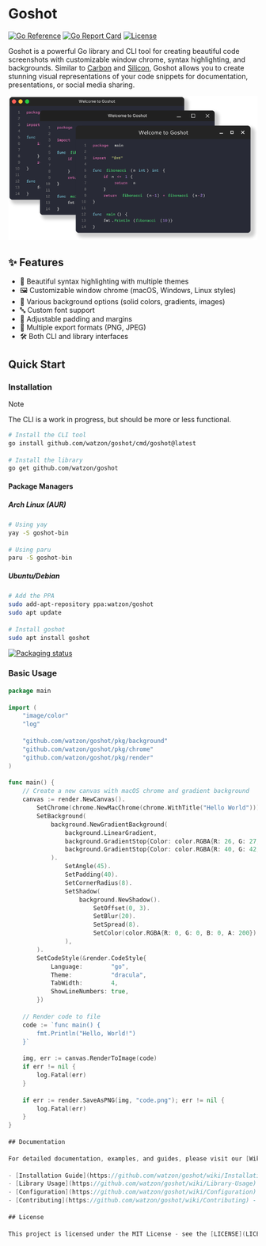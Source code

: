 # Goshot

<a href="https://pkg.go.dev/github.com/watzon/goshot"><img src="https://pkg.go.dev/badge/github.com/watzon/goshot.svg" alt="Go Reference"></a>
<a href="https://goreportcard.com/report/github.com/watzon/goshot"><img src="https://goreportcard.com/badge/github.com/watzon/goshot" alt="Go Report Card"></a>
<a href="LICENSE"><img src="https://img.shields.io/github/license/watzon/goshot" alt="License"></a>

Goshot is a powerful Go library and CLI tool for creating beautiful code screenshots with customizable window chrome, syntax highlighting, and backgrounds. Similar to [Carbon](https://carbon.now.sh) and [Silicon](https://github.com/Aloxaf/Silicon), Goshot allows you to create stunning visual representations of your code snippets for documentation, presentations, or social media sharing.

<div align="center">
    <img src=".github/example.png">
</div>


## ✨ Features

- 🎨 Beautiful syntax highlighting with multiple themes
- 🖼 Customizable window chrome (macOS, Windows, Linux styles)
- 🌈 Various background options (solid colors, gradients, images)
- 🔤 Custom font support
- 📏 Adjustable padding and margins
- 💾 Multiple export formats (PNG, JPEG)
- 🛠 Both CLI and library interfaces

## Quick Start

### Installation

> [!NOTE]  
> The CLI is a work in progress, but should be more or less functional.

```bash
# Install the CLI tool
go install github.com/watzon/goshot/cmd/goshot@latest

# Install the library
go get github.com/watzon/goshot
```

#### Package Managers

##### Arch Linux (AUR)
```bash
# Using yay
yay -S goshot-bin

# Using paru
paru -S goshot-bin
```

##### Ubuntu/Debian
```bash
# Add the PPA
sudo add-apt-repository ppa:watzon/goshot
sudo apt update

# Install goshot
sudo apt install goshot
```

[![Packaging status](https://repology.org/badge/vertical-allrepos/goshot.svg)](https://repology.org/project/goshot/versions)

### Basic Usage

```go
package main

import (
    "image/color"
    "log"

    "github.com/watzon/goshot/pkg/background"
    "github.com/watzon/goshot/pkg/chrome"
    "github.com/watzon/goshot/pkg/render"
)

func main() {
    // Create a new canvas with macOS chrome and gradient background
    canvas := render.NewCanvas().
        SetChrome(chrome.NewMacChrome(chrome.WithTitle("Hello World"))).
        SetBackground(
            background.NewGradientBackground(
                background.LinearGradient,
                background.GradientStop{Color: color.RGBA{R: 26, G: 27, B: 38, A: 255}, Position: 0},
                background.GradientStop{Color: color.RGBA{R: 40, G: 42, B: 54, A: 255}, Position: 1},
            ).
                SetAngle(45).
                SetPadding(40).
                SetCornerRadius(8).
                SetShadow(
                    background.NewShadow().
                        SetOffset(0, 3).
                        SetBlur(20).
                        SetSpread(8).
                        SetColor(color.RGBA{R: 0, G: 0, B: 0, A: 200}),
                ),
        ).
        SetCodeStyle(&render.CodeStyle{
            Language:        "go",
            Theme:           "dracula",
            TabWidth:        4,
            ShowLineNumbers: true,
        })

    // Render code to file
    code := `func main() {
        fmt.Println("Hello, World!")
    }`
    
    img, err := canvas.RenderToImage(code)
    if err != nil {
        log.Fatal(err)
    }
    
    if err := render.SaveAsPNG(img, "code.png"); err != nil {
        log.Fatal(err)
    }
}

## Documentation

For detailed documentation, examples, and guides, please visit our [Wiki](https://github.com/watzon/goshot/wiki):

- [Installation Guide](https://github.com/watzon/goshot/wiki/Installation) - Detailed installation instructions
- [Library Usage](https://github.com/watzon/goshot/wiki/Library-Usage) - Library documentation and examples
- [Configuration](https://github.com/watzon/goshot/wiki/Configuration) - Configuration options and customization
- [Contributing](https://github.com/watzon/goshot/wiki/Contributing) - Guidelines for contributing

## License

This project is licensed under the MIT License - see the [LICENSE](LICENSE) file for details.
